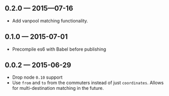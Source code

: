 
## 0.2.0 — 2015—07-16

* Add vanpool matching functionality.

## 0.1.0 — 2015-07-01

* Precompile es6 with Babel before publishing

## 0.0.2 — 2015-06-29

* Drop node `0.10` support
* Use `from` and `to` from the commuters instead of just `coordinates`. Allows for multi-destination matching in the future.

